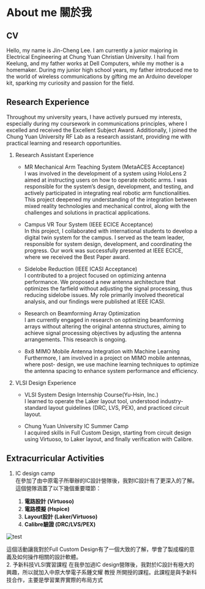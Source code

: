 # About me 關於我


## CV
Hello, my name is Jin-Cheng Lee. I am currently a junior majoring in Electrical Engineering at Chung Yuan Christian University. I hail from Keelung, and my father works at Dell Computers, while my mother is a homemaker. During my junior high school years, my father introduced me to the world of wireless communications by gifting me an Arduino developer kit, sparking my curiosity and passion for the field.


## Research Experience 

Throughout my university years, I have actively pursued my interests, especially during my coursework in communications principles, where I excelled and received the Excellent Subject Award. Additionally, I joined the Chung Yuan University RF Lab as a research assistant, providing me with practical learning and research opportunities.

1. Research Assistant Experience
    - MR Mechanical Arm Teaching System (MetaACES Acceptance)  
    I was involved in the development of a system using HoloLens 2 aimed at instructing users on how to operate robotic
    arms. I was responsible for the system’s design, development, and testing, and actively participated in integrating real robotic arm functionalities. This project deepened my understanding of the integration between mixed reality technologies and mechanical control, along with the challenges and solutions in practical applications.

    - Campus VR Tour System (IEEE ECICE Acceptance)  
    In this project, I collaborated with international students to develop a digital twin system for the campus. I served as the team leader, responsible for system design, development, and coordinating the progress. Our work was successfully presented at IEEE ECICE, where we received the Best Paper award.

    - Sidelobe Reduction (IEEE ICASI Acceptance)  
    I contributed to a project focused on optimizing antenna performance. We proposed a new antenna architecture that optimizes the farfield without adjusting the signal processing, thus reducing sidelobe issues. My role primarily involved theoretical analysis, and our findings were published at IEEE ICASI.

    - Research on Beamforming Array Optimization  
    I am currently engaged in research on optimizing beamforming arrays without altering the original antenna structures, aiming to achieve signal processing objectives by adjusting the antenna arrangements. This research is ongoing.

    - 8x8 MIMO Mobile Antenna Integration with Machine Learning  
    Furthermore, I am involved in a project on MIMO mobile antennas, where post- design, we use machine learning techniques to optimize the antenna spacing to enhance system performance and efficiency.

2. VLSI Design Experience
    - VLSI System Design Internship Course(Yu-Hsin, Inc.)  
    I learned to operate the Laker layout tool, understood industry-standard layout guidelines (DRC, LVS, PEX), and practiced circuit layout.

    - Chung Yuan University IC Summer Camp  
    I acquired skills in Full Custom Design, starting from circuit design using Virtuoso, to Laker layout, and finally verification with Calibre.


## Extracurricular Activities

1. IC design camp  
    在參加了由中原電子所舉辦的IC設計營隊後，我對IC設計有了更深入的了解。這個營隊涵蓋了以下幾個重要環節：

    1. **電路設計 (Virtuoso)**
    2. **電路模擬 (Hspice)**
    3. **Layout設計 (Laker/Virtuoso)**
    4. **Calibre驗證 (DRC/LVS/PEX)**

![test](./images/103330503_musk3.jpg)

這個活動讓我對於Full Custom Design有了一個大致的了解，學會了製成檔的意義及如何操作相關的設計軟體。  
2. 予新科技VLSI實習課程
    在我參加過IC design營隊後，我對於IC設計有極大的興趣，所以就加入中原大學電子系鍾文耀 教授 所開授的課程。此課程是與予新科技合作，主要是學習業界實際的布局方式